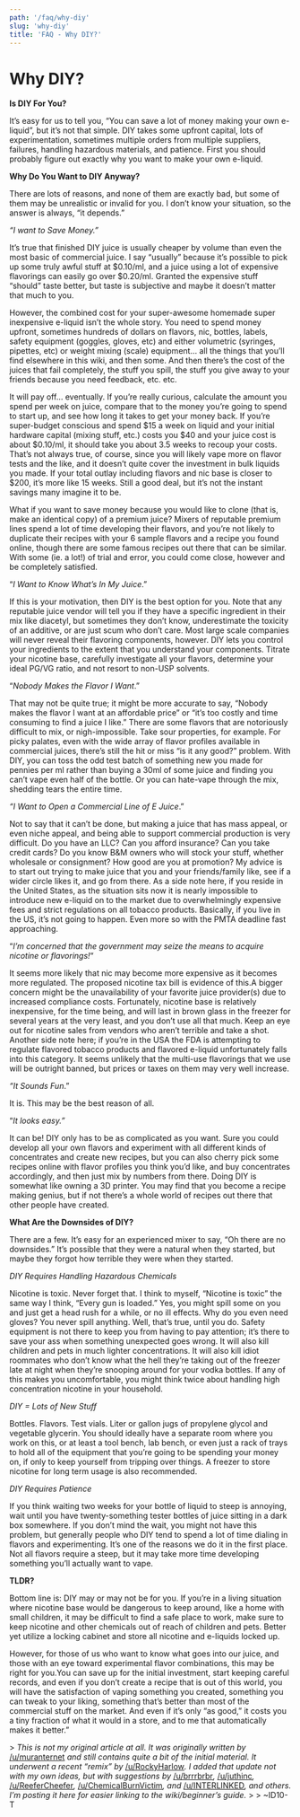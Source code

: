 ```yaml
---
path: '/faq/why-diy'
slug: 'why-diy'
title: 'FAQ - Why DIY?'
---
```


# Why DIY?

**Is DIY For You?**

It’s easy for us to tell you, “You can save a lot of money making your own e-liquid”, but it’s not that simple. DIY takes some upfront capital, lots of experimentation, sometimes multiple orders from multiple suppliers, failures, handling hazardous materials, and patience. First you should probably figure out exactly why you want to make your own e-liquid.

**Why Do You Want to DIY Anyway?**

There are lots of reasons, and none of them are exactly bad, but some of them may be unrealistic or invalid for you. I don’t know your situation, so the answer is always, “it depends.”

_“I want to Save Money.”_

It’s true that finished DIY juice is usually cheaper by volume than even the most basic of commercial juice. I say “usually” because it’s possible to pick up some truly awful stuff at $0.10/ml, and a juice using a lot of expensive flavorings can easily go over $0.20/ml. Granted the expensive stuff “should” taste better, but taste is subjective and maybe it doesn’t matter that much to you.

However, the combined cost for your super-awesome homemade super inexpensive e-liquid isn’t the whole story. You need to spend money upfront, sometimes hundreds of dollars on flavors, nic, bottles, labels, safety equipment (goggles, gloves, etc) and either volumetric (syringes, pipettes, etc) or weight mixing (scale) equipment… all the things that you’ll find elsewhere in this wiki, and then some. And then there’s the cost of the juices that fail completely, the stuff you spill, the stuff you give away to your friends because you need feedback, etc. etc.

It will pay off… eventually. If you’re really curious, calculate the amount you spend per week on juice, compare that to the money you’re going to spend to start up, and see how long it takes to get your money back. If you’re super-budget conscious and spend $15 a week on liquid and your initial hardware capital (mixing stuff, etc.) costs you $40 and your juice cost is about $0.10/ml, it should take you about 3.5 weeks to recoup your costs. That’s not always true, of course, since you will likely vape more on flavor tests and the like, and it doesn’t quite cover the investment in bulk liquids you made. If your total outlay including flavors and nic base is closer to $200, it’s more like 15 weeks. Still a good deal, but it’s not the instant savings many imagine it to be.

What if you want to save money because you would like to clone (that is, make an identical copy) of a premium juice? Mixers of reputable premium lines spend a lot of time developing their flavors, and you’re not likely to duplicate their recipes with your 6 sample flavors and a recipe you found online, though there are some famous recipes out there that can be similar. With some (ie. a lot!) of trial and error, you could come close, however and be completely satisfied.

“_I Want to Know What’s In My Juice_.”

If this is your motivation, then DIY is the best option for you. Note that any reputable juice vendor will tell you if they have a specific ingredient in their mix like diacetyl, but sometimes they don’t know, underestimate the toxicity of an additive, or are just scum who don’t care. Most large scale companies will never reveal their flavoring components, however. DIY lets you control your ingredients to the extent that you understand your components. Titrate your nicotine base, carefully investigate all your flavors, determine your ideal PG/VG ratio, and not resort to non-USP solvents.

“_Nobody Makes the Flavor I Want_.”

That may not be quite true; it might be more accurate to say, “Nobody makes the flavor I want at an affordable price” or “it’s too costly and time consuming to find a juice I like.” There are some flavors that are notoriously difficult to mix, or nigh-impossible. Take sour properties, for example. For picky palates, even with the wide array of flavor profiles available in commercial juices, there’s still the hit or miss “is it any good?” problem. With DIY, you can toss the odd test batch of something new you made for pennies per ml rather than buying a 30ml of some juice and finding you can’t vape even half of the bottle. Or you can hate-vape through the mix, shedding tears the entire time.

_“I Want to Open a Commercial Line of E Juice_.”

Not to say that it can’t be done, but making a juice that has mass appeal, or even niche appeal, and being able to support commercial production is very difficult. Do you have an LLC? Can you afford insurance? Can you take credit cards? Do you know B&amp;M owners who will stock your stuff, whether wholesale or consignment? How good are you at promotion? My advice is to start out trying to make juice that you and your friends/family like, see if a wider circle likes it, and go from there. As a side note here, if you reside in the United States, as the situation sits now it is nearly impossible to introduce new e-liquid on to the market due to overwhelmingly expensive fees and strict regulations on all tobacco products. Basically, if you live in the US, it’s not going to happen. Even more so with the PMTA deadline fast approaching.

“_I’m concerned that the government may seize the means to acquire nicotine or flavorings!_“

It seems more likely that nic may become more expensive as it becomes more regulated. The proposed nicotine tax bill is evidence of this.A bigger concern might be the unavailability of your favorite juice provider(s) due to increased compliance costs. Fortunately, nicotine base is relatively inexpensive, for the time being, and will last in brown glass in the freezer for several years at the very least, and you don’t use all that much. Keep an eye out for nicotine sales from vendors who aren’t terrible and take a shot. Another side note here; if you’re in the USA the FDA is attempting to regulate flavored tobacco products and flavored e-liquid unfortunately falls into this category. It seems unlikely that the multi-use flavorings that we use will be outright banned, but prices or taxes on them may very well increase.

_“It Sounds Fun_.”

It is. This may be the best reason of all.

“_It looks easy.”_

It can be! DIY only has to be as complicated as you want. Sure you could develop all your own flavors and experiment with all different kinds of concentrates and create new recipes, but you can also cherry pick some recipes online with flavor profiles you think you’d like, and buy concentrates accordingly, and then just mix by numbers from there. Doing DIY is somewhat like owning a 3D printer. You may find that you become a recipe making genius, but if not there’s a whole world of recipes out there that other people have created.

**What Are the Downsides of DIY?**

There are a few. It’s easy for an experienced mixer to say, “Oh there are no downsides.” It’s possible that they were a natural when they started, but maybe they forgot how terrible they were when they started.

_DIY Requires Handling Hazardous Chemicals_

Nicotine is toxic. Never forget that. I think to myself, “Nicotine is toxic” the same way I think, “Every gun is loaded.” Yes, you might spill some on you and just get a head rush for a while, or no ill effects. Why do you even need gloves? You never spill anything. Well, that’s true, until you do. Safety equipment is not there to keep you from having to pay attention; it’s there to save your ass when something unexpected goes wrong. It will also kill children and pets in much lighter concentrations. It will also kill idiot roommates who don’t know what the hell they’re taking out of the freezer late at night when they’re snooping around for your vodka bottles. If any of this makes you uncomfortable, you might think twice about handling high concentration nicotine in your household.

_DIY = Lots of New Stuff_

Bottles. Flavors. Test vials. Liter or gallon jugs of propylene glycol and vegetable glycerin. You should ideally have a separate room where you work on this, or at least a tool bench, lab bench, or even just a rack of trays to hold all of the equipment that you’re going to be spending your money on, if only to keep yourself from tripping over things. A freezer to store nicotine for long term usage is also recommended.

_DIY Requires Patience_

If you think waiting two weeks for your bottle of liquid to steep is annoying, wait until you have twenty-something tester bottles of juice sitting in a dark box somewhere. If you don’t mind the wait, you might not have this problem, but generally people who DIY tend to spend a lot of time dialing in flavors and experimenting. It’s one of the reasons we do it in the first place. Not all flavors require a steep, but it may take more time developing something you’ll actually want to vape.

**TLDR?**

Bottom line is: DIY may or may not be for you. If you’re in a living situation where nicotine base would be dangerous to keep around, like a home with small children, it may be difficult to find a safe place to work, make sure to keep nicotine and other chemicals out of reach of children and pets. Better yet utilize a locking cabinet and store all nicotine and e-liquids locked up.

However, for those of us who want to know what goes into our juice, and those with an eye toward experimental flavor combinations, this may be right for you.You can save up for the initial investment, start keeping careful records, and even if you don’t create a recipe that is out of this world, you will have the satisfaction of vaping something you created, something you can tweak to your liking, something that’s better than most of the commercial stuff on the market. And even if it’s only “as good,” it costs you a tiny fraction of what it would in a store, and to me that automatically makes it better.”

&gt; _This is not my original article at all. It was originally written by_ [/u/muranternet](https://www.reddit.com/u/muranternet/) _and still contains quite a bit of the initial material. It underwent a recent “remix” by_ [/u/RockyHarlow](https://www.reddit.com/u/RockyHarlow/)_. I added that update not with my own ideas, but with suggestions by_ [/u/brrrbrbr](https://www.reddit.com/u/brrrbrbr/)_,_ [/u/juthinc](https://www.reddit.com/u/juthinc/)_,_ [/u/ReeferCheefer](https://www.reddit.com/u/ReeferCheefer/)_,_ [/u/ChemicalBurnVictim](https://www.reddit.com/u/ChemicalBurnVictim/)_, and_ [/u/INTERLINKED](https://www.reddit.com/u/INTERLINKED/)_, and others. I’m posting it here for easier linking to the wiki/beginner’s guide._
&gt; 
&gt; ~ID10-T